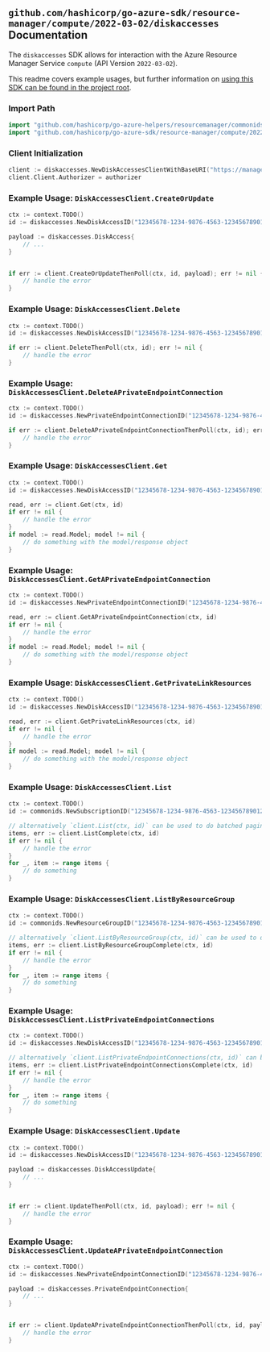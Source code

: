 
## `github.com/hashicorp/go-azure-sdk/resource-manager/compute/2022-03-02/diskaccesses` Documentation

The `diskaccesses` SDK allows for interaction with the Azure Resource Manager Service `compute` (API Version `2022-03-02`).

This readme covers example usages, but further information on [using this SDK can be found in the project root](https://github.com/hashicorp/go-azure-sdk/tree/main/docs).

### Import Path

```go
import "github.com/hashicorp/go-azure-helpers/resourcemanager/commonids"
import "github.com/hashicorp/go-azure-sdk/resource-manager/compute/2022-03-02/diskaccesses"
```


### Client Initialization

```go
client := diskaccesses.NewDiskAccessesClientWithBaseURI("https://management.azure.com")
client.Client.Authorizer = authorizer
```


### Example Usage: `DiskAccessesClient.CreateOrUpdate`

```go
ctx := context.TODO()
id := diskaccesses.NewDiskAccessID("12345678-1234-9876-4563-123456789012", "example-resource-group", "diskAccessValue")

payload := diskaccesses.DiskAccess{
	// ...
}


if err := client.CreateOrUpdateThenPoll(ctx, id, payload); err != nil {
	// handle the error
}
```


### Example Usage: `DiskAccessesClient.Delete`

```go
ctx := context.TODO()
id := diskaccesses.NewDiskAccessID("12345678-1234-9876-4563-123456789012", "example-resource-group", "diskAccessValue")

if err := client.DeleteThenPoll(ctx, id); err != nil {
	// handle the error
}
```


### Example Usage: `DiskAccessesClient.DeleteAPrivateEndpointConnection`

```go
ctx := context.TODO()
id := diskaccesses.NewPrivateEndpointConnectionID("12345678-1234-9876-4563-123456789012", "example-resource-group", "diskAccessValue", "privateEndpointConnectionValue")

if err := client.DeleteAPrivateEndpointConnectionThenPoll(ctx, id); err != nil {
	// handle the error
}
```


### Example Usage: `DiskAccessesClient.Get`

```go
ctx := context.TODO()
id := diskaccesses.NewDiskAccessID("12345678-1234-9876-4563-123456789012", "example-resource-group", "diskAccessValue")

read, err := client.Get(ctx, id)
if err != nil {
	// handle the error
}
if model := read.Model; model != nil {
	// do something with the model/response object
}
```


### Example Usage: `DiskAccessesClient.GetAPrivateEndpointConnection`

```go
ctx := context.TODO()
id := diskaccesses.NewPrivateEndpointConnectionID("12345678-1234-9876-4563-123456789012", "example-resource-group", "diskAccessValue", "privateEndpointConnectionValue")

read, err := client.GetAPrivateEndpointConnection(ctx, id)
if err != nil {
	// handle the error
}
if model := read.Model; model != nil {
	// do something with the model/response object
}
```


### Example Usage: `DiskAccessesClient.GetPrivateLinkResources`

```go
ctx := context.TODO()
id := diskaccesses.NewDiskAccessID("12345678-1234-9876-4563-123456789012", "example-resource-group", "diskAccessValue")

read, err := client.GetPrivateLinkResources(ctx, id)
if err != nil {
	// handle the error
}
if model := read.Model; model != nil {
	// do something with the model/response object
}
```


### Example Usage: `DiskAccessesClient.List`

```go
ctx := context.TODO()
id := commonids.NewSubscriptionID("12345678-1234-9876-4563-123456789012")

// alternatively `client.List(ctx, id)` can be used to do batched pagination
items, err := client.ListComplete(ctx, id)
if err != nil {
	// handle the error
}
for _, item := range items {
	// do something
}
```


### Example Usage: `DiskAccessesClient.ListByResourceGroup`

```go
ctx := context.TODO()
id := commonids.NewResourceGroupID("12345678-1234-9876-4563-123456789012", "example-resource-group")

// alternatively `client.ListByResourceGroup(ctx, id)` can be used to do batched pagination
items, err := client.ListByResourceGroupComplete(ctx, id)
if err != nil {
	// handle the error
}
for _, item := range items {
	// do something
}
```


### Example Usage: `DiskAccessesClient.ListPrivateEndpointConnections`

```go
ctx := context.TODO()
id := diskaccesses.NewDiskAccessID("12345678-1234-9876-4563-123456789012", "example-resource-group", "diskAccessValue")

// alternatively `client.ListPrivateEndpointConnections(ctx, id)` can be used to do batched pagination
items, err := client.ListPrivateEndpointConnectionsComplete(ctx, id)
if err != nil {
	// handle the error
}
for _, item := range items {
	// do something
}
```


### Example Usage: `DiskAccessesClient.Update`

```go
ctx := context.TODO()
id := diskaccesses.NewDiskAccessID("12345678-1234-9876-4563-123456789012", "example-resource-group", "diskAccessValue")

payload := diskaccesses.DiskAccessUpdate{
	// ...
}


if err := client.UpdateThenPoll(ctx, id, payload); err != nil {
	// handle the error
}
```


### Example Usage: `DiskAccessesClient.UpdateAPrivateEndpointConnection`

```go
ctx := context.TODO()
id := diskaccesses.NewPrivateEndpointConnectionID("12345678-1234-9876-4563-123456789012", "example-resource-group", "diskAccessValue", "privateEndpointConnectionValue")

payload := diskaccesses.PrivateEndpointConnection{
	// ...
}


if err := client.UpdateAPrivateEndpointConnectionThenPoll(ctx, id, payload); err != nil {
	// handle the error
}
```
